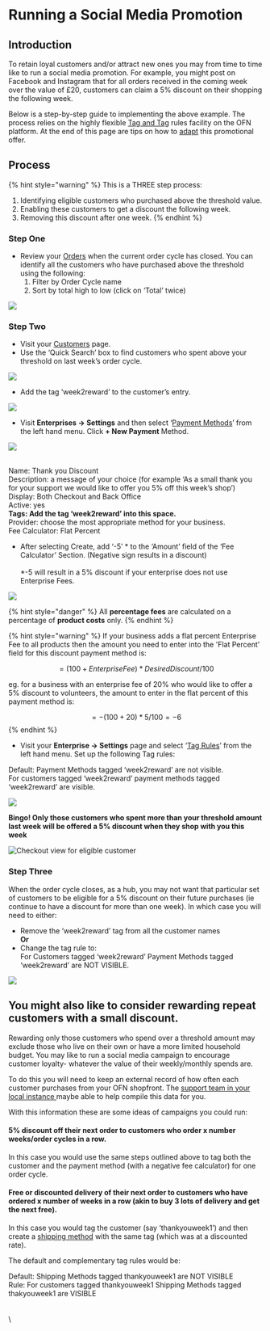 # Running a Social Media Promotion

## Introduction

To retain loyal customers and/or attract new ones you may from time to time like to run a social media promotion.  For example, you might post on Facebook and Instagram that for all orders received in the coming week over the value of £20, customers can claim a 5% discount on their shopping the following week.

Below is a step-by-step guide to implementing the above example. The process relies on the highly flexible [Tag and Tag](../../basic-features/shopfront/customer-management-and-conditional-displays-prices/tags-and-tag-rules.md#show-hide-payment-methods) rules facility on the OFN platform.  At the end of this page are tips on how to [adapt](running-a-social-media-promotion.md#you-might-also-like-to-consider-rewarding-repeat-customers-with-a-small-discount) this promotional offer.

## Process

{% hint style="warning" %}
This is a THREE step process:

1. Identifying eligible customers who purchased above the threshold value.
2. Enabling these customers to get a discount the following week.
3. Removing this discount after one week.
{% endhint %}

### Step One

* Review your [Orders](https://openfoodnetwork.org.uk/admin/orders) when the current order cycle has closed.  You can identify all the customers who have purchased above the threshold using the following:
  1. Filter by Order Cycle name
  2. Sort by total high to low (click on ‘Total’ twice)

![](https://lh5.googleusercontent.com/WkOpNQ7tngre9J8YhYye8cP7a6-Cl5xdnc26z4Nd4TjCkUE2bozCPSKAo1IHiWFwIIITZ1l4h5sLzJmPjIfzpM1gKBu\_cS2-b877P8LOGm6r4Yre1S6uoVZeJh9oDmG\_g\_5e7JoG)

### Step Two

* Visit your [Customers](https://openfoodnetwork.org.uk/admin/customers) page.
* Use the ‘Quick Search’ box to find customers who spent above your threshold on last week’s order cycle.

![](../../.gitbook/assets/customers1.jpg)

* Add the tag ‘week2reward’ to the customer’s entry.

![](https://lh5.googleusercontent.com/msnCbxUJsibbhqjIkK8bWAGDaqgGcPWSiAdZQcNc0bi1h\_rx49qtGG4XxXLYyD9KIXaoS55kMXtHO3NXmghqUZn1EPv\_memdQqy4D07rugbzEculm-wSa4MpR9CpmboYi7CTZFnb)

* Visit **Enterprises -> Settings** and then select ‘[Payment Methods](../../basic-features/shopfront/payment-methods.md)’ from the left hand menu.  Click **+ New Payment** Method.

![](<../../.gitbook/assets/thankyoupaymentmethod (1).jpg>)

\
Name: Thank you Discount\
Description: a message of your choice (for example ‘As a small thank you for your support we would like to offer you 5% off this week’s shop’)\
Display: Both Checkout and Back Office\
Active: yes\
**Tags: Add the tag ‘week2reward’ into this space.**\
Provider: choose the most appropriate method for your business.\
Fee Calculator: Flat Percent

* After selecting Create, add ‘-5’ \* to the ‘Amount’ field of the ‘Fee Calculator’ Section.  (Negative sign results in a discount)\
  \
  \*-5 will result in a 5% discount if your enterprise does not use Enterprise Fees.

![](../../.gitbook/assets/pmcalc.jpg)

{% hint style="danger" %}
All **percentage fees** are calculated on a percentage of **product costs** only.&#x20;
{% endhint %}

{% hint style="warning" %}
If your business adds a flat percent Enterprise Fee to all products then the amount you need to enter into the 'Flat Percent' field for this discount payment method is:

&#x20;$$= (100 + Enterprise Fee)*Desired Discount/100$$&#x20;

eg. for a business with an enterprise fee of 20% who would like to offer a 5% discount to volunteers, the amount to enter in the flat percent of this payment method is:

$$= -(100 + 20) *5/100 = -6$$&#x20;
{% endhint %}

* Visit your **Enterprise -> Settings** page and select ‘[Tag Rules](../../basic-features/shopfront/customer-management-and-conditional-displays-prices/tags-and-tag-rules.md#show-hide-payment-methods)’ from the left hand menu.  Set up the following Tag rules:

Default: Payment Methods tagged ‘week2reward’ are not visible.\
For customers tagged ‘week2reward’ payment methods tagged ‘week2reward’ are visible.

![](https://lh3.googleusercontent.com/VbTR4DNvEgEduOZz2DuJDeMZSjHC10XVPhFpVKEN6hN7t7L66B599oiTFuUvUKgfm4fAZtBhyHcBHjQtiqF0\_1N\_DJDiDi6XcVY3MjyZbTsXTtOBABp3jnoNcqww8oGBIZm-Z3ky)

**Bingo!  Only those customers who spent more than your threshold amount last week will be offered a 5% discount when they shop with you this week**

![Checkout view for eligible customer](https://lh4.googleusercontent.com/mYndbgcYtUAcWk0Hzf1fHmnnVYOK78o2CsUVpshoPmCHXQAh6M7r0UFWoYSrCNqxlwVzDIkPANPPbNJdGv5na7b64xVEs-vBrp32oRODlgDgKiTLqVIn4DKk-ODCiIFrWDZZRXF9)

### Step Three

When the order cycle closes, as a hub, you may not want that particular set of customers to be eligible for a 5% discount on their future purchases (ie continue to have a discount for more than one week). In which case you will need to either:

* Remove the ‘week2reward’ tag from all the customer names\
  **Or**
* Change the tag rule to:\
  For Customers tagged ‘week2reward’ Payment Methods tagged ‘week2reward’ are NOT VISIBLE.

![](https://lh4.googleusercontent.com/ub-vearrc\_EX85fXpvGNyr1YQLTMvqd-5q8WNrLSDboGVu\_3kWh240orHjgqBElO-dGW4hf\_41p\_JQce4YBhbd1O7wW1B4ylqcw0JiY\_6qUirT6kerXo2tpitFKbrI7o\_j5QbamA)

## **You might also like to consider rewarding repeat customers with a small discount.**&#x20;

Rewarding only those customers who spend over a threshold amount may exclude those who live on their own or have a more limited household budget.  You may like to run a social media campaign to encourage customer loyalty- whatever the value of their weekly/monthly spends are.

To do this you will need to keep an external record of how often each customer purchases from your OFN shopfront. The [support team in your local instance ](../../local-ofn-organizations-and-contacts.md)maybe able to help compile this data for you. &#x20;

With this information these are some ideas of campaigns you could run:

#### 5% discount off their next order to customers who order x number weeks/order cycles in a row.

In this case you would use the same steps outlined above to tag both the customer and the payment method (with a negative fee calculator) for one order cycle.

#### Free or discounted delivery of their next order to customers who have ordered x number of weeks in a row (akin to buy 3 lots of delivery and get the next free). 

In this case you would tag the customer (say ‘thankyouweek1’) and then create a [shipping method](../../basic-features/shopfront/shipping-methods.md) with the same tag (which was at a discounted rate).&#x20;

The default and complementary tag rules would be:

Default: Shipping Methods tagged thankyouweek1 are NOT VISIBLE\
Rule: For customers tagged thankyouweek1 Shipping Methods tagged thakyouweek1 are VISIBLE\
\
\
\
